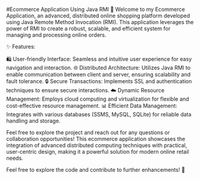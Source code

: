 #Ecommerce Application Using Java RMI 🚀
Welcome to my Ecommerce Application, an advanced, distributed online shopping platform developed using Java Remote Method Invocation (RMI). This application leverages the power of RMI to create a robust, scalable, and efficient system for managing and processing online orders.

✨ Features:

🛍️ User-friendly Interface: Seamless and intuitive user experience for easy navigation and interaction.
🌐 Distributed Architecture: Utilizes Java RMI to enable communication between client and server, ensuring scalability and fault tolerance.
🔒 Secure Transactions: Implements SSL and authentication techniques to ensure secure interactions.
☁️ Dynamic Resource Management: Employs cloud computing and virtualization for flexible and cost-effective resource management.
📊 Efficient Data Management: Integrates with various databases (SSMS, MySQL, SQLite) for reliable data handling and storage.

Feel free to explore the project and reach out for any questions or collaboration opportunities!
This ecommerce application showcases the integration of advanced distributed computing techniques with practical, user-centric design, making it a powerful solution for modern online retail needs.

Feel free to explore the code and contribute to further enhancements! 🎉
